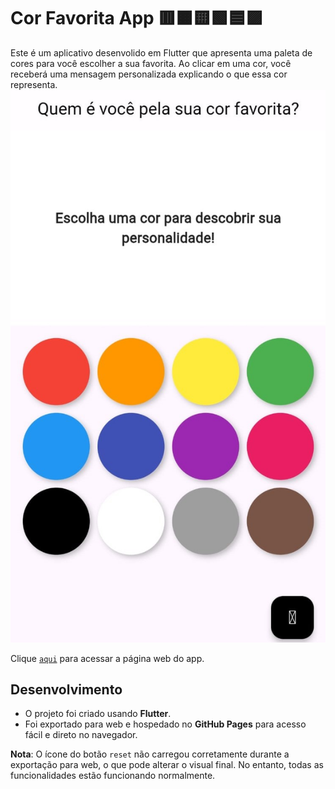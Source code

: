 # Cor Favorita App 🟥🟧🟨🟩🟦🟪
Este é um aplicativo desenvolido em Flutter que apresenta uma paleta de cores para você escolher a sua favorita. Ao clicar em uma cor, você receberá uma mensagem personalizada explicando o que essa cor representa.  
![Cor Favorita](corfavorita2.jpeg)


Clique [`aqui`](https://avrilstihler.github.io/cor-favorita-app/) para acessar a página web do app.

## Desenvolvimento  

- O projeto foi criado usando **Flutter**.  
- Foi exportado para web e hospedado no **GitHub Pages** para acesso fácil e direto no navegador.  

**Nota**: O ícone do botão `reset` não carregou corretamente durante a exportação para web, o que pode alterar o visual final. No entanto, todas as funcionalidades estão funcionando normalmente.  

